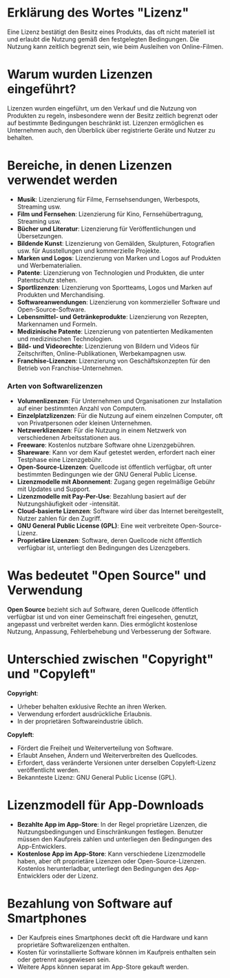 # Erklärung des Wortes "Lizenz"
Eine Lizenz bestätigt den Besitz eines Produkts, das oft nicht materiell ist und erlaubt die Nutzung gemäß den festgelegten Bedingungen. Die Nutzung kann zeitlich begrenzt sein, wie beim Ausleihen von Online-Filmen.

# Warum wurden Lizenzen eingeführt?
Lizenzen wurden eingeführt, um den Verkauf und die Nutzung von Produkten zu regeln, insbesondere wenn der Besitz zeitlich begrenzt oder auf bestimmte Bedingungen beschränkt ist. Lizenzen ermöglichen es Unternehmen auch, den Überblick über registrierte Geräte und Nutzer zu behalten.

# Bereiche, in denen Lizenzen verwendet werden
- **Musik**: Lizenzierung für Filme, Fernsehsendungen, Werbespots, Streaming usw.
- **Film und Fernsehen**: Lizenzierung für Kino, Fernsehübertragung, Streaming usw.
- **Bücher und Literatur**: Lizenzierung für Veröffentlichungen und Übersetzungen.
- **Bildende Kunst**: Lizenzierung von Gemälden, Skulpturen, Fotografien usw. für Ausstellungen und kommerzielle Projekte.
- **Marken und Logos**: Lizenzierung von Marken und Logos auf Produkten und Werbematerialien.
- **Patente**: Lizenzierung von Technologien und Produkten, die unter Patentschutz stehen.
- **Sportlizenzen**: Lizenzierung von Sportteams, Logos und Marken auf Produkten und Merchandising.
- **Softwareanwendungen**: Lizenzierung von kommerzieller Software und Open-Source-Software.
- **Lebensmittel- und Getränkeprodukte**: Lizenzierung von Rezepten, Markennamen und Formeln.
- **Medizinische Patente**: Lizenzierung von patentierten Medikamenten und medizinischen Technologien.
- **Bild- und Videorechte**: Lizenzierung von Bildern und Videos für Zeitschriften, Online-Publikationen, Werbekampagnen usw.
- **Franchise-Lizenzen**: Lizenzierung von Geschäftskonzepten für den Betrieb von Franchise-Unternehmen.

### Arten von Softwarelizenzen
- **Volumenlizenzen**: Für Unternehmen und Organisationen zur Installation auf einer bestimmten Anzahl von Computern.
- **Einzelplatzlizenzen**: Für die Nutzung auf einem einzelnen Computer, oft von Privatpersonen oder kleinen Unternehmen.
- **Netzwerklizenzen**: Für die Nutzung in einem Netzwerk von verschiedenen Arbeitsstationen aus.
- **Freeware**: Kostenlos nutzbare Software ohne Lizenzgebühren.
- **Shareware**: Kann vor dem Kauf getestet werden, erfordert nach einer Testphase eine Lizenzgebühr.
- **Open-Source-Lizenzen**: Quellcode ist öffentlich verfügbar, oft unter bestimmten Bedingungen wie der GNU General Public License.
- **Lizenzmodelle mit Abonnement**: Zugang gegen regelmäßige Gebühr mit Updates und Support.
- **Lizenzmodelle mit Pay-Per-Use**: Bezahlung basiert auf der Nutzungshäufigkeit oder -intensität.
- **Cloud-basierte Lizenzen**: Software wird über das Internet bereitgestellt, Nutzer zahlen für den Zugriff.
- **GNU General Public License (GPL)**: Eine weit verbreitete Open-Source-Lizenz.
- **Proprietäre Lizenzen**: Software, deren Quellcode nicht öffentlich verfügbar ist, unterliegt den Bedingungen des Lizenzgebers.

# Was bedeutet "Open Source" und Verwendung
**Open Source** bezieht sich auf Software, deren Quellcode öffentlich verfügbar ist und von einer Gemeinschaft frei eingesehen, genutzt, angepasst und verbreitet werden kann. Dies ermöglicht kostenlose Nutzung, Anpassung, Fehlerbehebung und Verbesserung der Software.

# Unterschied zwischen "Copyright" und "Copyleft"
**Copyright**:
- Urheber behalten exklusive Rechte an ihren Werken.
- Verwendung erfordert ausdrückliche Erlaubnis.
- In der proprietären Softwareindustrie üblich.

**Copyleft**:
- Fördert die Freiheit und Weiterverteilung von Software.
- Erlaubt Ansehen, Ändern und Weiterverbreiten des Quellcodes.
- Erfordert, dass veränderte Versionen unter derselben Copyleft-Lizenz veröffentlicht werden.
- Bekannteste Lizenz: GNU General Public License (GPL).

# Lizenzmodell für App-Downloads
- **Bezahlte App im App-Store**: In der Regel proprietäre Lizenzen, die Nutzungsbedingungen und Einschränkungen festlegen. Benutzer müssen den Kaufpreis zahlen und unterliegen den Bedingungen des App-Entwicklers.
- **Kostenlose App im App-Store**: Kann verschiedene Lizenzmodelle haben, aber oft proprietäre Lizenzen oder Open-Source-Lizenzen. Kostenlos herunterladbar, unterliegt den Bedingungen des App-Entwicklers oder der Lizenz.

# Bezahlung von Software auf Smartphones
- Der Kaufpreis eines Smartphones deckt oft die Hardware und kann proprietäre Softwarelizenzen enthalten.
- Kosten für vorinstallierte Software können im Kaufpreis enthalten sein oder getrennt ausgewiesen sein.
- Weitere Apps können separat im App-Store gekauft werden.
